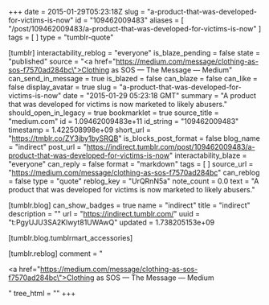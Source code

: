 +++
date = 2015-01-29T05:23:18Z
slug = "a-product-that-was-developed-for-victims-is-now"
id = "109462009483"
aliases = [ "/post/109462009483/a-product-that-was-developed-for-victims-is-now" ]
tags = [ ]
type = "tumblr-quote"

[tumblr]
interactability_reblog = "everyone"
is_blaze_pending = false
state = "published"
source = "<a href=\"https://medium.com/message/clothing-as-sos-f7570ad284bc\">Clothing as SOS — The Message — Medium</a>"
can_send_in_message = true
is_blazed = false
can_blaze = false
can_like = false
display_avatar = true
slug = "a-product-that-was-developed-for-victims-is-now"
date = "2015-01-29 05:23:18 GMT"
summary = "A product that was developed for victims is now marketed to likely abusers."
should_open_in_legacy = true
bookmarklet = true
source_title = "medium.com"
id = 1.09462009483e+11
id_string = "109462009483"
timestamp = 1.422508998e+09
short_url = "https://tmblr.co/ZY3jby1bySRQB"
is_blocks_post_format = false
blog_name = "indirect"
post_url = "https://indirect.tumblr.com/post/109462009483/a-product-that-was-developed-for-victims-is-now"
interactability_blaze = "everyone"
can_reply = false
format = "markdown"
tags = [ ]
source_url = "https://medium.com/message/clothing-as-sos-f7570ad284bc"
can_reblog = false
type = "quote"
reblog_key = "UrQRnN5a"
note_count = 0.0
text = "A product that was developed for victims is now marketed to likely abusers."

[tumblr.blog]
can_show_badges = true
name = "indirect"
title = "indirect"
description = ""
url = "https://indirect.tumblr.com/"
uuid = "t:PgyUJU3SA2Klwyt81UWAwQ"
updated = 1.738205153e+09

[tumblr.blog.tumblrmart_accessories]

[tumblr.reblog]
comment = "<p><a href=\"https://medium.com/message/clothing-as-sos-f7570ad284bc\">Clothing as SOS — The Message — Medium</a></p>"
tree_html = ""
+++
